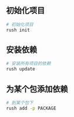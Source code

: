 ## 初始化项目

```bash
# 初始化项目
rush init
```

## 安装依赖

```bash
# 安装所有项目的依赖
rush update
```

## 为某个包添加依赖

```bash
# 到某个包下
rush add -p PACKAGE
```
